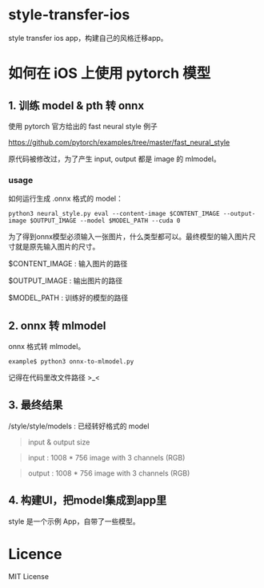 # style-transfer-ios

style transfer ios app，构建自己的风格迁移app。

# 如何在 iOS 上使用 pytorch 模型

## 1. 训练 model & pth 转 onnx

使用 pytorch 官方给出的 fast neural style 例子

https://github.com/pytorch/examples/tree/master/fast_neural_style

原代码被修改过，为了产生 input, output 都是 image 的 mlmodel。

### usage

如何运行生成 .onnx 格式的 model：

```shell
python3 neural_style.py eval --content-image $CONTENT_IMAGE --output-image $OUTPUT_IMAGE --model $MODEL_PATH --cuda 0
```

为了得到onnx模型必须输入一张图片，什么类型都可以。最终模型的输入图片尺寸就是原先输入图片的尺寸。

$CONTENT_IMAGE : 输入图片的路径

$OUTPUT_IMAGE : 输出图片的路径

$MODEL_PATH : 训练好的模型的路径

## 2. onnx 转 mlmodel

onnx 格式转 mlmodel。

```shell
example$ python3 onnx-to-mlmodel.py
```

记得在代码里改文件路径 >_<

## 3. 最终结果

/style/style/models : 已经转好格式的 model

> input & output size

> input : 1008 * 756 image with 3 channels (RGB)

> output : 1008 * 756 image with 3 channels (RGB)

## 4. 构建UI，把model集成到app里

style 是一个示例 App，自带了一些模型。

# Licence

MIT License

